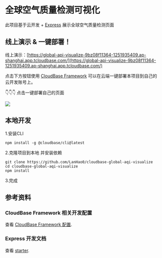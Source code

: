 
# 全球空气质量检测可视化

此项目基于云开发 + [Express](https://expressjs.com/zh-cn/) 展示全球空气质量检测页面

## 线上演示 & 一键部署！
线上演示：[https://global-api-visualize-9bz08f11364-1251935409.ap-shanghai.app.tcloudbase.com/](https://global-api-visualize-9bz08f11364-1251935409.ap-shanghai.app.tcloudbase.com/)

点击下方按钮使用 [CloudBase Framework](https://github.com/TencentCloudBase/cloudbase-framework) 可以在云端一键部署本项目到自己的云开发账号上。

👇👇👇 点击一键部署自己的页面  

[![](https://main.qcloudimg.com/raw/67f5a389f1ac6f3b4d04c7256438e44f.svg)](https://console.cloud.tencent.com/tcb/env/index?action=CreateAndDeployCloudBaseProject&appUrl=https%3A%2F%2Fgithub.com%2FLanHao0%2Fcloudbase-global-aqi-visualize&branch=master)


## 本地开发
1.安装CLI
```
npm install -g @cloudbase/cli@latest
```

2.克隆项目到本地 并安装依赖
```
git clone https://github.com/LanHao0/cloudbase-global-aqi-visualize
cd cloudbase-global-aqi-visualize
npm install
```
3.完成

## 参考资料
### CloudBase Framework 相关开发配置

查看 [CloudBase Framework 配置](https://github.com/TencentCloudBase/cloudbase-framework).

### Express 开发文档

查看 [starter](https://expressjs.com/zh-cn/starter/installing.html).
